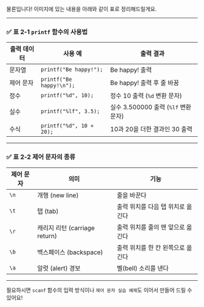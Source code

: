 물론입니다! 이미지에 있는 내용을 아래와 같이 표로 정리해드릴게요.

---

### ✅ 표 2-1 `printf` 함수의 사용법

| 출력 데이터 | 사용 예                        | 출력 결과                                      |
|-------------|-------------------------------|------------------------------------------------|
| 문자열      | `printf("Be happy!");`        | Be happy! 출력                                 |
| 제어 문자   | `printf("Be happy!\n");`      | Be happy! 출력 후 줄 바꿈                     |
| 정수        | `printf("%d", 10);`           | 정수 10 출력 (`%d` 변환 문자)                 |
| 실수        | `printf("%lf", 3.5);`         | 실수 3.500000 출력 (`%lf` 변환 문자)          |
| 수식        | `printf("%d", 10 + 20);`      | 10과 20을 더한 결과인 30 출력                 |

---

### ✅ 표 2-2 제어 문자의 종류

| 제어 문자 | 의미                        | 기능                                           |
|------------|-----------------------------|------------------------------------------------|
| `\n`       | 개행 (new line)             | 줄을 바꾼다                                     |
| `\t`       | 탭 (tab)                    | 출력 위치를 다음 탭 위치로 옮긴다              |
| `\r`       | 캐리지 리턴 (carriage return) | 출력 위치를 줄의 맨 앞으로 옮긴다           |
| `\b`       | 백스페이스 (backspace)     | 출력 위치를 한 칸 왼쪽으로 옮긴다             |
| `\a`       | 알럿 (alert) 경보           | 벨(bell) 소리를 낸다                           |

---

필요하시면 `scanf` 함수의 입력 방식이나 `제어 문자 실습 예제`도 이어서 만들어 드릴 수 있어요!